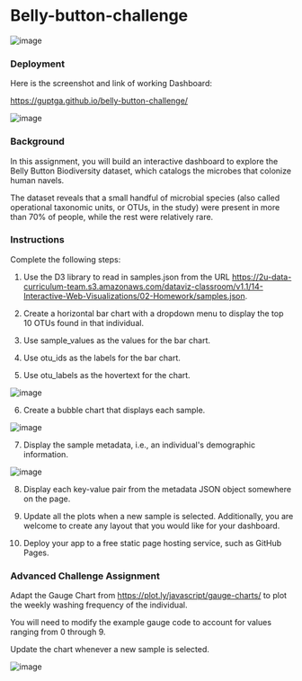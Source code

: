 # Belly-button-challenge

![image](https://user-images.githubusercontent.com/116124534/218005360-c86046a1-0183-45a2-a834-22067682bc39.png)

### Deployment

Here is the screenshot and link of working Dashboard: 

 https://guptga.github.io/belly-button-challenge/

![image](https://user-images.githubusercontent.com/116124534/218024419-0762fc7b-ea25-4d6e-a8df-a9d0b58ebcf2.png)

### Background

In this assignment, you will build an interactive dashboard to explore the Belly Button Biodiversity dataset, which catalogs the microbes that colonize human navels.

The dataset reveals that a small handful of microbial species (also called operational taxonomic units, or OTUs, in the study) were present in more than 70% of people, while the rest were relatively rare.

### Instructions

Complete the following steps:

1) Use the D3 library to read in samples.json from the URL https://2u-data-curriculum-team.s3.amazonaws.com/dataviz-classroom/v1.1/14-Interactive-Web-Visualizations/02-Homework/samples.json.

2) Create a horizontal bar chart with a dropdown menu to display the top 10 OTUs found in that individual.

3) Use sample_values as the values for the bar chart.

4) Use otu_ids as the labels for the bar chart.

5) Use otu_labels as the hovertext for the chart.

![image](https://user-images.githubusercontent.com/116124534/218010820-6ce15d52-6388-4b29-a3f5-003813f63eab.png)


6) Create a bubble chart that displays each sample.

![image](https://user-images.githubusercontent.com/116124534/218010919-7fecf25f-ef32-4971-914b-806334702f06.png)


7) Display the sample metadata, i.e., an individual's demographic information.

![image](https://user-images.githubusercontent.com/116124534/218010971-c9ae5709-6521-447f-9603-dfe0d8598462.png)


8) Display each key-value pair from the metadata JSON object somewhere on the page.

9) Update all the plots when a new sample is selected. Additionally, you are welcome to create any layout that you would like for your dashboard.

10) Deploy your app to a free static page hosting service, such as GitHub Pages.

### Advanced Challenge Assignment

Adapt the Gauge Chart from https://plot.ly/javascript/gauge-charts/ to plot the weekly washing frequency of the individual.

You will need to modify the example gauge code to account for values ranging from 0 through 9.

Update the chart whenever a new sample is selected.

![image](https://user-images.githubusercontent.com/116124534/218011059-0d8224a7-39b3-4a2f-b5ee-4186d69bb85e.png)



